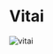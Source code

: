 # Vitai


![vitai](https://github.com/user-attachments/assets/6d89eb68-d16f-4fe0-8e3c-7be1ea7716f3)
